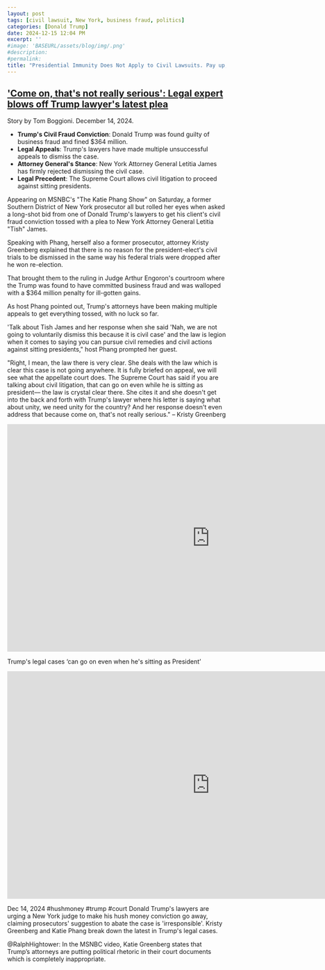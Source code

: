 ```yaml
---
layout: post
tags: [civil lawsuit, New York, business fraud, politics]
categories: [Donald Trump]
date: 2024-12-15 12:04 PM
excerpt: ''
#image: 'BASEURL/assets/blog/img/.png'
#description:
#permalink:
title: "Presidential Immunity Does Not Apply to Civil Lawsuits. Pay up, Trump."
---
```



## ['Come on, that's not really serious': Legal expert blows off Trump lawyer's latest plea](https://www.rawstory.com/trump-letitia-james-2670454178/)

Story by Tom Boggioni. December 14, 2024.

- **Trump's Civil Fraud Conviction**: Donald Trump was found guilty of business fraud and fined $364 million.
- **Legal Appeals**: Trump's lawyers have made multiple unsuccessful appeals to dismiss the case.
- **Attorney General's Stance**: New York Attorney General Letitia James has firmly rejected dismissing the civil case.
- **Legal Precedent**: The Supreme Court allows civil litigation to proceed against sitting presidents.

Appearing on MSNBC's "The Katie Phang Show" on Saturday, a former Southern District of New York prosecutor all but rolled her eyes when asked a long-shot bid from one of Donald Trump's lawyers to get his client's civil fraud conviction tossed with a plea to New York Attorney General Letitia "Tish" James.

Speaking with Phang, herself also a former prosecutor, attorney Kristy Greenberg explained that there is no reason for the president-elect's civil trials to be dismissed in the same way his federal trials were dropped after he won re-election.

That brought them to the ruling in Judge Arthur Engoron's courtroom where the Trump was found to have committed business fraud and was walloped with a $364 million penalty for ill-gotten gains.

As host Phang pointed out, Trump's attorneys have been making multiple appeals to get everything tossed, with no luck so far.

'Talk about Tish James and her response when she said 'Nah, we are not going to voluntarily dismiss this because it is civil case' and the law is legion when it comes to saying you can pursue civil remedies and civil actions against sitting presidents," host Phang prompted her guest.

"Right, I mean, the law there is very clear. She deals with the law which is clear this case is not going anywhere. It is fully briefed on appeal, we will see what the appellate court does. The Supreme Court has said if you are talking about civil litigation, that can go on even while he is sitting as president–– the law is crystal clear there. She cites it and she doesn't get into the back and forth with Trump's lawyer where his letter is saying what about unity, we need unity for the country? And her response doesn't even address that because come on, that's not really serious." – Kristy Greenberg

<iframe width="932" height="524" src="https://www.youtube.com/embed/URoxqj7dbxE" title="MSNBC 12 14 2024 12 31 29" frameborder="0" allow="accelerometer; autoplay; clipboard-write; encrypted-media; gyroscope; picture-in-picture; web-share" referrerpolicy="strict-origin-when-cross-origin" allowfullscreen></iframe>

Trump's legal cases ‘can go on even when he's sitting as President’

<iframe width="932" height="524" src="https://www.youtube.com/embed/66-pBSAK58o" title="Trump&#39;s legal cases ‘can go on even when he&#39;s sitting as President’" frameborder="0" allow="accelerometer; autoplay; clipboard-write; encrypted-media; gyroscope; picture-in-picture; web-share" referrerpolicy="strict-origin-when-cross-origin" allowfullscreen></iframe>

Dec 14, 2024  #hushmoney #trump #court
Donald Trump's lawyers are urging a New York judge to make his hush money conviction go away, claiming prosecutors' suggestion to abate the case is 'irresponsible'. Kristy Greenberg and Katie Phang break down the latest in Trump's legal cases.

@RalphHightower: In the MSNBC video, Katie Greenberg states that Trump’s attorneys are putting political rhetoric in their court documents which is completely inappropriate. 

